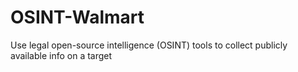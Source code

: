 # OSINT-Walmart
Use legal open-source intelligence (OSINT) tools to collect publicly available info on a target
